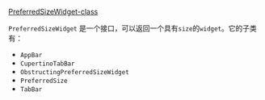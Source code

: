 
[PreferredSizeWidget-class](https://api.flutter.dev/flutter/widgets/PreferredSizeWidget-class.html)

`PreferredSizeWidget` 是一个接口，可以返回一个具有`size`的`widget`。它的子类有：

* `AppBar`
* `CupertinoTabBar`
* `ObstructingPreferredSizeWidget`
* `PreferredSize`
* `TabBar`
